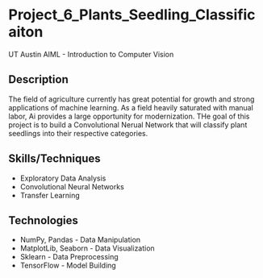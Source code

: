 # Project_6_Plants_Seedling_Classificaiton
UT Austin AIML - Introduction to Computer Vision

## Description
The field of agriculture currently has great potential for growth and strong applications of machine learning. As a field heavily saturated with manual labor, Ai provides a large opportunity for modernization. THe goal of this project is to build a Convolutional Nerual Network that will classify plant seedlings into their respective categories. 
## Skills/Techniques
- Exploratory Data Analysis
- Convolutional Neural Networks
- Transfer Learning
## Technologies 
- NumPy, Pandas - Data Manipulation
- MatplotLib, Seaborn - Data Visualization
- Sklearn - Data Preprocessing
- TensorFlow - Model Building
  

